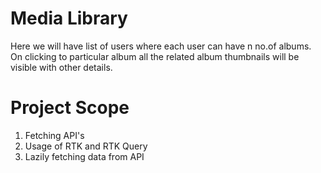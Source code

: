 # Media Library
Here we will have list of users where each user can have n no.of albums. On clicking to particular album all the related album thumbnails will be visible with other details.

# Project Scope
1. Fetching API's 
2. Usage of RTK and RTK Query
3. Lazily fetching data from API



